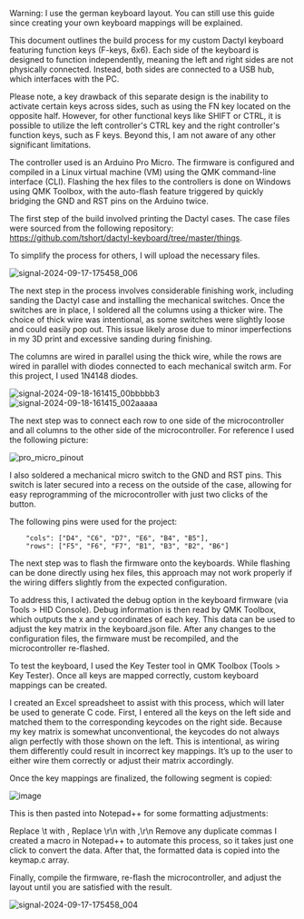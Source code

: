 Warning: I use the german keyboard layout. You can still use this guide since creating your own keyboard mappings will be explained.

This document outlines the build process for my custom Dactyl keyboard featuring function keys (F-keys, 6x6). Each side of the keyboard is designed to function independently, meaning the left and right sides are not physically connected. Instead, both sides are connected to a USB hub, which interfaces with the PC.

Please note, a key drawback of this separate design is the inability to activate certain keys across sides, such as using the FN key located on the opposite half. However, for other functional keys like SHIFT or CTRL, it is possible to utilize the left controller's CTRL key and the right controller's function keys, such as F keys. Beyond this, I am not aware of any other significant limitations.

The controller used is an Arduino Pro Micro. The firmware is configured and compiled in a Linux virtual machine (VM) using the QMK command-line interface (CLI). Flashing the hex files to the controllers is done on Windows using QMK Toolbox, with the auto-flash feature triggered by quickly bridging the GND and RST pins on the Arduino twice.

The first step of the build involved printing the Dactyl cases. The case files were sourced from the following repository: https://github.com/tshort/dactyl-keyboard/tree/master/things.

To simplify the process for others, I will upload the necessary files.
 
 ![signal-2024-09-17-175458_006](https://github.com/user-attachments/assets/9249fedb-abbc-4d97-89d9-916171a78a00)

The next step in the process involves considerable finishing work, including sanding the Dactyl case and installing the mechanical switches. Once the switches are in place, I soldered all the columns using a thicker wire. The choice of thick wire was intentional, as some switches were slightly loose and could easily pop out. This issue likely arose due to minor imperfections in my 3D print and excessive sanding during finishing.

The columns are wired in parallel using the thick wire, while the rows are wired in parallel with diodes connected to each mechanical switch arm. For this project, I used 1N4148 diodes.

![signal-2024-09-18-161415_00bbbbb3](https://github.com/user-attachments/assets/7e662779-24f8-4858-b7f0-814b07872dc5)
![signal-2024-09-18-161415_002aaaaa](https://github.com/user-attachments/assets/99649dbb-5fcc-41eb-84f5-9de79a145ab0)

The next step was to connect each row to one side of the microcontroller and all columns to the other side of the microcontroller. For reference I used the following picture:  

![pro_micro_pinout](https://github.com/user-attachments/assets/0efcf84c-af2e-47da-9fc7-053093699865)

I also soldered a mechanical micro switch to the GND and RST pins. This switch is later secured into a recess on the outside of the case, allowing for easy reprogramming of the microcontroller with just two clicks of the button.

The following pins were used for the project:

        "cols": ["D4", "C6", "D7", "E6", "B4", "B5"],
        "rows": ["F5", "F6", "F7", "B1", "B3", "B2", "B6"]

The next step was to flash the firmware onto the keyboards. While flashing can be done directly using hex files, this approach may not work properly if the wiring differs slightly from the expected configuration.

To address this, I activated the debug option in the keyboard firmware (via Tools > HID Console). Debug information is then read by QMK Toolbox, which outputs the x and y coordinates of each key. This data can be used to adjust the key matrix in the keyboard.json file. After any changes to the configuration files, the firmware must be recompiled, and the microcontroller re-flashed.

To test the keyboard, I used the Key Tester tool in QMK Toolbox (Tools > Key Tester). Once all keys are mapped correctly, custom keyboard mappings can be created.

I created an Excel spreadsheet to assist with this process, which will later be used to generate C code. First, I entered all the keys on the left side and matched them to the corresponding keycodes on the right side. Because my key matrix is somewhat unconventional, the keycodes do not always align perfectly with those shown on the left. This is intentional, as wiring them differently could result in incorrect key mappings. It’s up to the user to either wire them correctly or adjust their matrix accordingly.

Once the key mappings are finalized, the following segment is copied:

![image](https://github.com/user-attachments/assets/9c070e7e-3258-4409-a61b-cd1b9cd71f92)

This is then pasted into Notepad++ for some formatting adjustments:

Replace \t with ,
Replace \r\n with ,\r\n
Remove any duplicate commas
I created a macro in Notepad++ to automate this process, so it takes just one click to convert the data. After that, the formatted data is copied into the keymap.c array.

Finally, compile the firmware, re-flash the microcontroller, and adjust the layout until you are satisfied with the result.

![signal-2024-09-17-175458_004](https://github.com/user-attachments/assets/a2afb7a9-cb3f-4824-9367-434ddf78ab4d)

